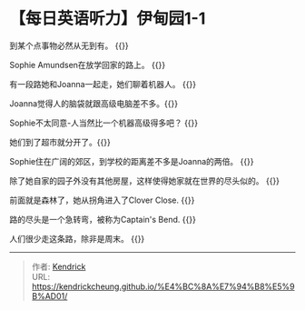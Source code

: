 # 【每日英语听力】伊甸园1-1

到某个点事物必然从无到有。
{{<blank-text hide="At some point something must have come from nothing.">}}

Sophie Amundsen在放学回家的路上。 {{<blank-text hide="Sophie Admundsen was on her way home from school.">}}

有一段路她和Joanna一起走，她们聊着机器人。 {{<blank-text hide="She had walked the first part of the way with Joanna, they had been discussing robots.">}}

Joanna觉得人的脑袋就跟高级电脑差不多。{{<blank-text hide="Joanna thought the human brain was like an advanced computer.">}}

Sophie不太同意-人当然比一个机器高级得多吧？ {{<blank-text hide="Sophie was not certain she agreed. Surely a person was more than a piece of hardware?">}}

她们到了超市就分开了。{{<blank-text hide="When they got to the supermarket they went their seperate ways.">}}

Sophie住在广阔的郊区，到学校的距离差不多是Joanna的两倍。 {{<blank-text hide="Sophie lived on the outskirts of a sprawling suburb and had almost tiwice as far to school as Joanna.">}}

除了她自家的园子外没有其他房屋，这样使得她家就在世界的尽头似的。 {{<blank-text hide="There were no other houses beyond her garden, which made it seem as if her house lay at the end of the world.">}}

前面就是森林了，她从拐角进入了Clover Close. {{<blank-text hide="This was where the woods began. She turned the corner into Clover Close.">}}

路的尽头是一个急转弯，被称为Captain's Bend. {{<blank-text hide="At the end of the road there was a sharp bend, known as Captain's Bend.">}}

人们很少走这条路，除非是周末。 {{<blank-text hide="People seldom went that way except on the weekend.">}}

---

> 作者: [Kendrick](https://kendrickcheung.github.io/)  
> URL: https://kendrickcheung.github.io/%E4%BC%8A%E7%94%B8%E5%9B%AD01/  

